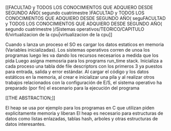 [[FACULTAD y TODOS LOS CONOCIMIENTOS QUE ADQUIERO DESDE SEGUNDO AÑO( segundo cuatrimestre )FACULTAD y TODOS LOS CONOCIMIENTOS QUE ADQUIERO DESDE SEGUNDO AÑO( seguFACULTAD y TODOS LOS CONOCIMIENTOS QUE ADQUIERO DESDE SEGUNDO AÑO( segundo cuatrimestre )/Sistemas operativos/TEORICO/CAPITULO 6/virtualizacion de la cpu|virtualizacion de la cpu]]



Cuando s lanza un proceso el SO es cargar los datos estaticos en memoria (Variables inicializadas). Los sistemas operativos corren de unoa los programas luego les va dando los recursos necesarios a medida que los pida
Luego asigna memosria para los programs run_time stack.
Inicializa a cada proceso una tabla dde file descriptors con los primeros 3 ya puestos
 para entrada, salida y error estándar.
Al cargar el código y los datos estáticos en la memoria, al crear e inicializar una pila
y al realizar otros trabajos relacionados con la configuración de E/S, el sistema
operativo ha preparado (por fin) el escenario para la ejecución del programa


[[THE ABSTRACTION;]] 

El heap se usa por ejemplo para los programas en C que utilizan piden explicitamente memoria y  liberan El heap es necesario para estructuras de datos como listas enlazadas, tablas hash, arboles y  otras estructuras de datos interesantes.